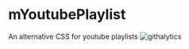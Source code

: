 mYoutubePlaylist
================

An alternative CSS for youtube playlists
![githalytics](https://cruel-carlota.pagodabox.com/724254225def824d37b98354956aed89)